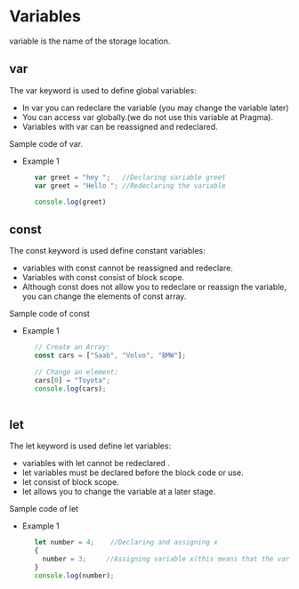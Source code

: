# Variables
variable is the name of the storage location.


## var
The var keyword is used to define global variables:
* In var you can redeclare the variable (you may change the variable later)
* You can access var globally.(we do not use this variable at Pragma).
* Variables with var can be reassigned and redeclared.


Sample code of var.
* Example 1
    ```javascript
       var greet = "hey ";   //Declaring variable greet
       var greet = "Hello "; //Redeclaring the variable 
    
       console.log(greet)
    ```

## const
The const keyword is used define constant variables:

* variables with const cannot be reassigned and redeclare.
* Variables with const consist of block scope.
* Although const does not allow you to redeclare or reassign the variable, you can change the elements of const array.

Sample code of const
* Example 1
   ```javascript
      // Create an Array:
      const cars = ["Saab", "Volvo", "BMW"];
    
      // Change an element:
      cars[0] = "Toyota"; 
      console.log(cars);
    
   ```
## let
The let keyword is used define let variables:
* variables with let cannot be redeclared .
* let variables must be declared before the block code or use.
* let consist of block scope.
* let allows you to change the variable at a later stage.

Sample code of let
* Example 1 
  ```javascript
     let number = 4;    //Declaring and assigning x
     {
       number = 3;     //Assigning variable x(this means that the variable x will now change to 3)
     }
     console.log(number);
  ```







